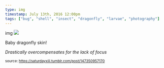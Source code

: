 ```yaml
---
type: img
timestamp: July 13th, 2016 12:00pm
tags: ["bug", "shell", "insect", "dragonfly", "larvae", "photography"]
---
```

img
<img src="https://saturdayxiii.github.io/media/147350957170.jpg"/>
                                                                                          
Baby dragonfly skin!

*Drastically overcompensates for the lack of focus*
 
                                    
                
                
                
                
                                
<small>source: https://saturdayxiii.tumblr.com/post/147350957170</small>
